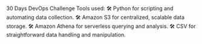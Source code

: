 30 Days DevOps Challenge
Tools used:
🛠️ Python for scripting and automating data collection.
🛠️ Amazon S3 for centralized, scalable data storage.
🛠️ Amazon Athena for serverless querying and analysis.
🛠️ CSV for straightforward data handling and manipulation.
